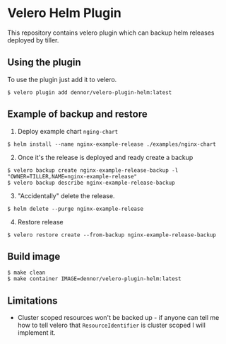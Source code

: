 # Velero Helm Plugin

This repository contains velero plugin which can backup helm releases deployed by tiller.

## Using the plugin

To use the plugin just add it to velero.

```
$ velero plugin add dennor/velero-plugin-helm:latest
```

## Example of backup and restore

1. Deploy example chart `nging-chart`

```
$ helm install --name nginx-example-release ./examples/nginx-chart
```

2. Once it's the release is deployed and ready create a backup

```
$ velero backup create nginx-example-release-backup -l "OWNER=TILLER,NAME=nginx-example-release"
$ velero backup describe nginx-example-release-backup
```

3. "Accidentally" delete the release.

```
$ helm delete --purge nginx-example-release
```

4. Restore release

```
$ velero restore create --from-backup nginx-example-release-backup
```

## Build image

```
$ make clean
$ make container IMAGE=dennor/velero-plugin-helm:latest
```

## Limitations

* Cluster scoped resources won't be backed up - if anyone can tell me how to tell velero that `ResourceIdentifier` is cluster scoped I will implement it.
